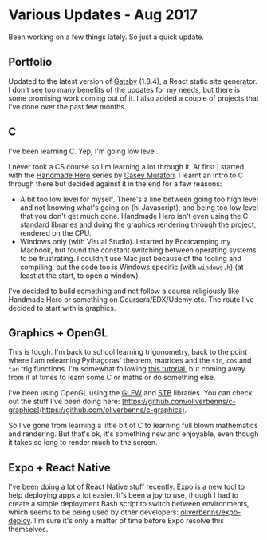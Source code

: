 # Various Updates - Aug 2017

Been working on a few things lately. So just a quick update.

## Portfolio

Updated to the latest version of [Gatsby](https://github.com/gatsbyjs/gatsby) (1.8.4), a React static site generator. I don't see too many benefits of the updates for my needs, but there is some promising work coming out of it. I also added a couple of projects that I've done over the past few months.

## C

I've been learning C. Yep, I'm going low level.

I never took a CS course so I'm learning a lot through it. At first I started with the [Handmade Hero](https://handmadehero.org/) series by [Casey Muratori](https://mollyrocket.com/casey/about.html). I learnt an intro to C through there but decided against it in the end for a few reasons:

- A bit too low level for myself. There's a line between going too high level and not knowing what's going on (hi Javascript), and being too low level that you don't get much done. Handmade Hero isn't even using the C standard libraries and doing the graphics rendering through the project, rendered on the CPU.
- Windows only (with Visual Studio). I started by Bootcamping my Macbook, but found the constant switching between operating systems to be frustrating. I couldn't use Mac just because of the tooling and compiling, but the code too is Windows specific (with `windows.h`) (at least at the start, to open a window).

I've decided to build something and not follow a course religiously like Handmade Hero or something on Coursera/EDX/Udemy etc. The route I've decided to start with is graphics.

## Graphics + OpenGL

This is tough. I'm back to school learning trigonometry, back to the point where I am relearning Pythagoras' theorem, matrices and the `sin`, `cos` and `tan` trig functions. I'm somewhat following [this tutorial](https://learnopengl.com/), but coming away from it at times to learn some C or maths or do something else.

I've been using OpenGL using the [GLFW](https://www.glfw.org) and [STB](https://github.com/nothings/stb) libraries. You can check out the stuff I've been doing here: [https://github.com/oliverbenns/c-graphics](https://github.com/oliverbenns/c-graphics).

So I've gone from learning a little bit of C to learning full blown mathematics and rendering. But that's ok, it's something new and enjoyable, even though it takes so long to render much to the screen.

## Expo + React Native

I've been doing a lot of React Native stuff recently. [Expo](https://expo.io) is a new tool to help deploying apps a lot easier. It's been a joy to use, though I had to create a simple deployment Bash script to switch between environments, which seems to be being used by other developers: [oliverbenns/expo-deploy](https://github.com/oliverbenns/expo-deploy). I'm sure it's only a matter of time before Expo resolve this themselves.
